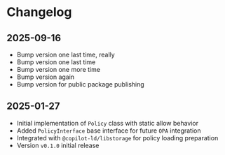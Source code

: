 # Changelog

## 2025-09-16

- Bump version one last time, really
- Bump version one last time
- Bump version one more time
- Bump version again
- Bump version for public package publishing

## 2025-01-27

- Initial implementation of `Policy` class with static allow behavior
- Added `PolicyInterface` base interface for future `OPA` integration
- Integrated with `@copilot-ld/libstorage` for policy loading preparation
- Version `v0.1.0` initial release
